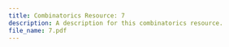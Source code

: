 ```yaml
---
title: Combinatorics Resource: 7
description: A description for this combinatorics resource.
file_name: 7.pdf
---
```

